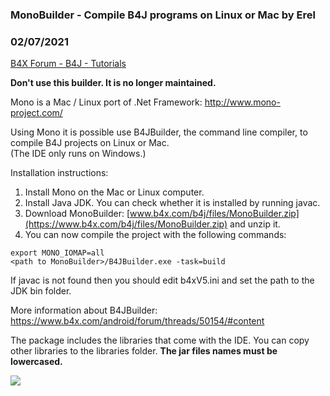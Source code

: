 ### MonoBuilder - Compile B4J programs on Linux or Mac by Erel
### 02/07/2021
[B4X Forum - B4J - Tutorials](https://www.b4x.com/android/forum/threads/60923/)

**Don't use this builder. It is no longer maintained.**  
  
Mono is a Mac / Linux port of .Net Framework: <http://www.mono-project.com/>  
  
Using Mono it is possible use B4JBuilder, the command line compiler, to compile B4J projects on Linux or Mac.  
(The IDE only runs on Windows.)  
  
Installation instructions:  
  
1. Install Mono on the Mac or Linux computer.  
2. Install Java JDK. You can check whether it is installed by running javac.  
3. Download MonoBuilder: [www.b4x.com/b4j/files/MonoBuilder.zip](https://www.b4x.com/b4j/files/MonoBuilder.zip) and unzip it.  
4. You can now compile the project with the following commands:  

```B4X
export MONO_IOMAP=all  
<path to MonoBuilder>/B4JBuilder.exe -task=build
```

  
  
If javac is not found then you should edit b4xV5.ini and set the path to the JDK bin folder.  
  
More information about B4JBuilder: <https://www.b4x.com/android/forum/threads/50154/#content>  
  
The package includes the libraries that come with the IDE. You can copy other libraries to the libraries folder. **The jar files names must be lowercased.**  
  
![](https://www.b4x.com/basic4android/images/SS-2015-12-01_15.56.09.png)
